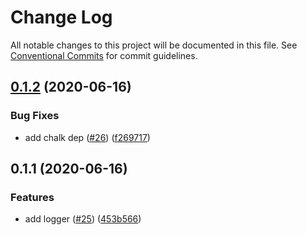 # Change Log

All notable changes to this project will be documented in this file.
See [Conventional Commits](https://conventionalcommits.org) for commit guidelines.

## [0.1.2](https://github.com/devdigital/utilz/compare/@utilz/logger@0.1.1...@utilz/logger@0.1.2) (2020-06-16)


### Bug Fixes

* add chalk dep ([#26](https://github.com/devdigital/utilz/issues/26)) ([f269717](https://github.com/devdigital/utilz/commit/f269717fd772369d2827d1eb49a16e0383b7e764))





## 0.1.1 (2020-06-16)


### Features

* add logger ([#25](https://github.com/devdigital/utilz/issues/25)) ([453b566](https://github.com/devdigital/utilz/commit/453b566de42a5737adbc15214a01ccaa09b85488))
